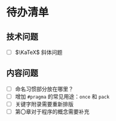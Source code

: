 # 待办清单

## 技术问题

- [ ] $\KaTeX$ 斜体问题

## 内容问题

- [ ] 命名习惯部分放在哪里？
- [ ] 增加 `#pragma` 的常见用途：`once` 和 `pack`
- [ ] 关键字附录需要重新排版
- [ ] 第〇章对于程序的概念需要补充